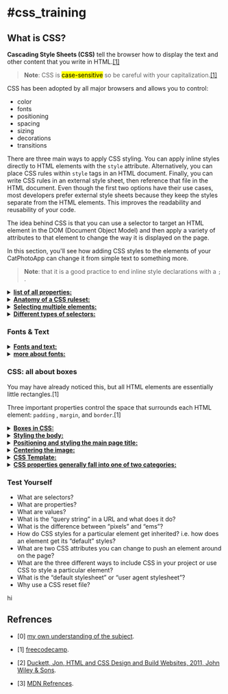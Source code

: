 # #css_training

## What is CSS?

**Cascading Style Sheets (CSS)** tell the browser how to display the text and other content that you write in HTML.[[1]](#1)

> **Note**: CSS is <mark>case-sensitive</mark> so be careful with your capitalization.[[1]](#1)

CSS has been adopted by all major browsers and allows you to control:
- color
- fonts
- positioning
- spacing
- sizing
- decorations
- transitions

<p>There are three main ways to apply CSS styling. You can apply inline styles directly to HTML elements with the <code class="language-text">style</code> attribute. Alternatively, you can place CSS rules within <code class="language-text">style</code> tags in an HTML document. Finally, you can write CSS rules in an external style sheet, then reference that file in the HTML document. Even though the first two options have their use cases, most developers prefer external style sheets because they keep the styles separate from the HTML elements. This improves the readability and reusability of your code.</p>
<p>The idea behind CSS is that you can use a selector to target an HTML element in the DOM (Document Object Model) and then apply a variety of attributes to that element to change the way it is displayed on the page.</p>
<p>In this section, you'll see how adding CSS styles to the elements of your CatPhotoApp can change it from simple text to something more.</p>

> **Note**: that it is a good practice to end inline style declarations with a `;` .
    
</div>

<details>
<summary><b><u>list of all properties:</u></b></summary>
<ul>

<li><b>color</b>:
    changes color of element.
</li>

<li><b>font-size</b>:
    change font-size of text.
</li>

<li><b>font-family</b>:
    change font of text.
</li>



> **Note**: there is 2 kinds of fonts: local system fonts & non-standard custom web fonts

> **Note**: `Google Fonts` is a free library of web fonts that you can use in your CSS by referencing the font's URL.

> **Note**: Family names are `case-sensitive` and need to be wrapped in quotes if there is a space in the name. For example, you need quotes to use the `"Open Sans"` font, but not to use the `Lobster` font.

<li><b>width</b>:
    controls an element's width. 
</li>

<li><b>border</b>:
    
  * creates borders around elements.
  * it has some properties (sub-propertise) :
      - `color`: obvio,
      - `width`: thickness of the border.
      - `style`: `solid`, `dotted`, `dashed` ..etc. 
      - `radius`: controls the radius of the conrners of a border (default: 0px).
          > **Note**: In addition to pixels, you can also specify the `border-radius` using a percentage.
      - 
</li>

> **Note**: you can apply multiple classes to an element using its `class` attribute, by separating each class name with a space.

</ul>
</details>

<details>
<summary><b><u>Anatomy of a CSS ruleset:</u></b></summary>

<img src="https://mdn.mozillademos.org/files/9461/css-declaration-small.png">

<p>
The whole structure is called a <strong>ruleset</strong>. (The term ruleset is often referred to as just rule.) Note the names of the individual parts:
</p>
<ul>
    <li><strong>Selector:</strong>
    This is the HTML element name at the start of the ruleset. It defines the element(s) to be styled (in this example, <code>&lt;p&gt;</code> elements). To style a different element, change the selector.</li>
    <li>
    <strong>Declaration:</strong>
    This is a single rule like <code>color: red;</code>. It specifies which of the element's properties you want to style.
    </li>
    <li><strong>Properties</strong>
    These are ways in which you can style an HTML element. (In this example, color is a property of the <code>&lt;p&gt;</code> elements.) In CSS, you choose which properties you want to affect in the rule.</li>
    <li><strong>Property value</strong>
    To the right of the property—after the colon—there is the property value. This chooses one out of many possible appearances for a given property. (For example, there are many <code>color</code> values in addition to <code>red</code>.)</li>
</ul>
<em>Note the other important parts of the syntax:</em>
<ul>
    <li>Apart from the selector, each ruleset must be wrapped in curly braces. (<code>{}</code>)</li>
    <li>Within each declaration, you must use a colon (<code>:</code>) to separate the property from its value or values.</li>
    <li>Within each ruleset, you must use a semicolon (<code>;</code>) to separate each declaration from the next one.</li>
</ul>

```css
p {
  color: red;
  width: 500px;
  border: 1px solid black;
}
```
</details>

<details>
<summary><b><u>Selecting multiple elements:</u></b></summary>

You can also select multiple elements and apply a single ruleset to all of them. Separate multiple selectors by commas. For example:

```css
p, li, h1 {
     color: red;
}
```

</details>

<details>
<summary><b><u>Different types of selectors:</u></b></summary>

here are many different types of selectors. The examples above use element selectors, which select all elements of a given type. But we can make more specific selections as well. Here are some of the more common types of selectors:

<table style="width:100%" border="2">
  <tr>
    <th>Selector name</th>
    <th>What does it select	</th>
    <th>Example</th>
  </tr>
  <tr>
    <td>Element selector (sometimes called a tag or type selector)</td>
    <td>All HTML elements of the specified type.</td>
    <td><code>p</code><br>
    selects <code>&lt;p&gt;</code></td>
  </tr>
  <tr>
    <td>ID selector</td>
    <td>The element on the page with the specified ID. On a given HTML page, each id value <strike>must</strike> <mark>should</mark> be unique.</td>
    <td><code>#my-id</code><br>
    selects <code>&lt;p id="my-id"&gt;</code> or <code>&lt;a id="my-id"&gt;</code></td>
  </tr>
  <tr>
    <td>Class selector</td>
    <td>The element(s) on the page with the specified class. Multiple instances of the same class can appear on a page.</td>
    <td><code>.my-class</code><br>
selects <code>&lt;p class="my-class"&gt;</code> and <code>&lt;a class="my-class"&gt;</code>
</td>
  </tr>
  <tr>
    <td>Attribute selector</td>
    <td>The element(s) on the page with the specified attribute.</td>
    <td><code>img[src]</code><br>
selects <code>&lt;img src="myimage.png"&gt;</code> but not <code>&lt;img&gt;</code</td>
  </tr>
  <tr>
    <td>Pseudo-class selector</td>
    <td>The specified element(s), but only when in the specified state. (For example, when a cursor hovers over a link.)</td>
    <td><code>a:hover</code><br>
selects <code>&lt;a&gt;</code>, but only when the mouse pointer is hovering over the link.</td>
  </tr>
</table>

There are many more selectors to discover. To learn more, see the [MDN Selectors guide](https://developer.mozilla.org/en-US/docs/Web/Guide/CSS/Getting_started/Selectors).
</details>

### Fonts & Text
<details>
<summary><b><u>Fonts and text:</u></b></summary>

There is some steps that you gotta follow in order to adjust fonts in an html doc:

<ol>
    <li>First, find the <a href="https://developer.mozilla.org/en-US/Learn/Getting_started_with_the_web/What_should_your_web_site_be_like#Font">output from Google Fonts</a> that you previously saved from What will your website look like?. Add the <code>&lt;link&gt;</code> element somewhere inside your index.html's head (anywhere between the <code>&lt;head&gt;</code> and <code>&lt;/head&gt;</code> tags). It looks something like this:</li>

```html
<link href="https://fonts.googleapis.com/css?family=Open+Sans" rel="stylesheet">
```
This code links your page to a style sheet that loads the Open Sans font family with your webpage.    
    <li>Add the following lines (shown below). The property <code>font-family</code> refers to the font(s) you want to use for text. This rule defines a global base font and font size for the whole page. Since <code>&lt;html&gt;</code> is the parent element of the whole page, all elements inside it inherit the same <code>font-size</code> and <code>font-family</code> by default.</li>

```css
html {
  font-size: 10px; /* px means "pixels": the base font size is now 10 pixels high  */
  font-family: "Open Sans", sans-serif; /* this should be the rest of the output you got from Google fonts */
}
```    
> <strong>Note</strong>: Anything in CSS  between <code>/*</code> and <code>*/</code> is a <srong>CSS comment</code>. The browser ignores comments as it renders the code. CSS comments are a way for you to write helpful notes about your code or logic.

<li>Now let's set font sizes for elements that will have text inside the HTML body (<code>&lt;h1&gt;</code>, <code>&lt;li<code>&gt;</code>, and &lt;p&gt;</code>). We'll also center the heading. Finally, let's expand the second ruleset (below) with settings for line height and letter spacing to make body content more readable.</li>

```css
h1 {
  font-size: 60px;
  text-align: center;
}

p, li {
  font-size: 16px;    
  line-height: 2;
  letter-spacing: 1px;
}
```
</ol>

</details>

<details>
<summary><u><b>more about fonts:</b></u></summary>

There are several default fonts that are available in all browsers. These generic font families include `monospace`, `serif` and `sans-serif`

When one font isn't available, you can tell the browser to "degrade" to another font.

For example, if you wanted an element to use the `Helvetica` font, but degrade to the `sans-serif` font when `Helvetica` isn't available, you will specify it as follows:

```css

p {
  font-family: Helvetica, sans-serif;
}
```

> **Note**: Generic font family names are not case-sensitive. Also, they do not need quotes because they are CSS keywords.

> **Note**: If you have the font installed on your computer, you won't see the degradation because your browser is able to find the font.

</details>

### CSS: all about boxes

You may have already noticed this, but all HTML elements are essentially little rectangles.[1]

Three important properties control the space that surrounds each HTML element: `padding`    , `margin`, and `border`.[1]

<details>
<summary><b><u>Boxes in CSS:</u></b></summary>
Something you'll notice about writing CSS: a lot of it is about boxes. This includes setting size, color, and position. Most HTML elements on your page can be thought of as boxes sitting on top of other boxes.

CSS layout is mostly based on the box model. Each box taking up space on your page has properties like:
<ul>
<li><code>padding</code>, the space around the content. In the example below, it is the space around the paragraph text.[]

controls the amount of space between the element's content and its `border`.[1]
</li>
<li><code>border</code>, the solid line that is just outside the padding.</li>
<li><code>margin</code>, the space around the outside of the border.[]

controls the amount of space between an element's `border` and surrounding elements.[1]

> **Note**: If you set an element's margin to a negative value, the element will grow larger.[1]

</li>
</ul>

<img src="https://mdn.mozillademos.org/files/9443/box-model.png">

In this section we also use:
<ul>
<li><code>width</code> (of an element).</li>
<li><code>background-color</code>, the color behind an element's content and padding.</li>
<li><code>color</code>, the color of an element's content (usually text).</li>
<li><code>text-shadow</code> sets a drop shadow on the text inside an element.</li>
<li><code>display</code> sets the display mode of an element. (keep reading to learn more)</li>
</ul>
</details>

<details>
<summary><b><u>Styling the body:</u></b></summary>

```css
body {
  width: 600px;
  margin: 0 auto;
  background-color: #FF9500;
  padding: 0 20px 20px 20px;
  border: 5px solid black;
}
```

There are several declarations for the <code>&lt;body&gt;</code> element. Let's go through these line-by-line:
<ul>
<li><code>width: 600px;</code> This forces the body to always be 600 pixels wide.</li>
<li><code>margin: 0 auto;</code> When you set two values on a property like margin or padding, the first value affects the element's top and bottom side (setting it to 0 in this case); the second value affects the left and right side. (Here, auto is a special value that divides the available horizontal space evenly between left and right). You can also use one, three, or four values, as documented in <a href="https://developer.mozilla.org/en-US/docs/Web/CSS/margin#Syntax">Margin Syntax</a>.</li>
<li><code>background-color: #FF9500;</code> This sets the element's background color. This project uses a reddish orange for the body background color, as opposed to dark blue for the <html> element. (Feel free to experiment.)</li>
<li><code>padding: 0 20px 20px 20px;</code> This sets four values for padding. The goal is to put  some space around the content. In this example, there is no padding on the top of the body, and 20 pixels on the right, bottom and left. The values set top, right, bottom, left, in that order. As with margin, you can use one, two, three, or four values, as documented in <a href="https://developer.mozilla.org/en-US/docs/Web/CSS/padding#Syntax">Padding Syntax</a>.</li>
<li><code>border: 5px solid black;</code> This sets values for the width, style and color of the border. In this case, it's a five-pixel–wide, solid black border, on all sides of the body.</li>

</ul>
</details>

<details>
<summary><b><u>Positioning and styling the main page title:</u></b></summary>

```css
h1 {
  margin: 0;
  padding: 20px 0;    
  color: #00539F;
  text-shadow: 3px 3px 1px black;
}
```

You may have noticed there's a horrible gap at the top of the body. That happens because browsers apply default styling to the <code>&lt;h1&gt;</code> element (among others). That might seem like a bad idea, but the intent is to provide basic readability for unstyled pages. To eliminate the gap, we overwrite the browser's default styling with the setting <code>margin: 0;</code>.

Next, we set the heading's top and bottom padding to 20 pixels.

Following that, we set the heading text to be the same color as the HTML background color.

Finally, text-shadow applies a shadow to the text content of the element. Its four values are:

<ul>
<li>The first pixel value sets the <strong>horizontal offset</strong> of the shadow from the text: how far it moves across.</li>
<li>The second pixel value sets the vertical offset of the shadow from the text: how far it moves down.</li>
<li>The third pixel value sets the blur radius of the shadow. A larger value produces a more fuzzy-looking shadow.</li>
<li>The fourth value sets the base color of the shadow.</li>
</ul>

Try experimenting with different values to see how it changes the appearance.


</details>

<details>
<summary><b><u>Centering the image:</u></b></summary>

```css
img {
  display: block;
  margin: 0 auto;
}
```

Next, we center the image to make it look better. We could use the margin: 0 auto trick again as we did for the body. But there are differences that require an additional setting to make the CSS work.

The &lt;body&gt; is a block element, meaning it takes up space on the page. A block element can have margin and other spacing values applied to it. In contrast, images are inline elements. It is not possible to apply margin or spacing values to inline elements. So to apply margins to the image, we must give the image block-level behavior using display: block;.

> Note: The instructions above assume that you're using an image smaller than the width set on the body. (600 pixels) If your image is larger, it will overflow the body, spilling into the rest of the page. To fix this, you can either: 1) reduce the image width using a graphics editor, or 2)  use CSS to size the image by setting the width property on the <img> element with a smaller value.

> Note: Don't be too concerned if you don't completely understand display: block; or the differences between a block element and an inline element. It will make more sense as you continue your study of CSS. You can find more information about different display values on [MDN's display reference page](https://developer.mozilla.org/en-US/docs/Web/CSS/display).

In this exercise, we have just scratched the surface of CSS. To go further, see [Learning to style HTML using CSS](https://developer.mozilla.org/en-US/Learn/CSS).

</details>

<details>
<summary><b><u>CSS Template:</u></b></summary>

```css
body {
    /* margin-padding-border */
    /* width-height */
    /* font-text */
    /* color-background */
}
```
</details>

<details>
<summary><b><u>CSS properties generally fall into one of two categories:</u></b></summary>

- <strong>Presentation</strong>: How to control things like the color of text, the fonts you want to use and the size of those fonts, how to add background colors to pages (or parts of a page), and how to add background images.<span>[2]</span>

- <strong>Layout</strong>: How to control <u>where</u> the different elements are positioned on the screen. There are several techniques that professionals use to make their pages more attractive.<span>[2]</span>
</details>

### Test Yourself

<ul>
  <li>What are selectors?</li>
  <li>What are properties?</li>
  <li>What are values?</li>
  <li>What is the “query string” in a URL and what does it do?</li>
  <li>What is the difference between “pixels” and “ems”?</li>
  <li>How do CSS styles for a particular element get inherited?  i.e. how does an element get its “default” styles?</li>
  <li>What are two CSS attributes you can change to push an element around on the page?</li>
  <li>What are the three different ways to include CSS in your project or use CSS to style a particular element?</li>
  <li>What is the “default stylesheet” or “user agent stylesheet”?</li>
  <li>Why use a CSS reset file?</li>
</ul>

<span id="sdsd">hi</span>

## Refrences

- <span id="0">[0]</span> [my own understanding of the subject](https://mrramoun.github.io "[0] can be used or removed -> blank by default").

- <span id="1">[1]</span> [freecodecamp](https://freecodecamp.org "website").

- <span id="2">[2]</span> [Duckett, Jon, HTML and CSS Design and Build Websites, 2011, John Wiley & Sons](http://www.htmlandcssbook.com/ "book").

- <span id="3">[3]</span> [MDN Refrences](https://developer.mozilla.org/en-US/docs/web "website").

<!-- 

[3] Web Dev Simplified, Youtube Channel, https://www.youtube.com/watch?v=fNcJuPIZ2WE&t=52s
-->

